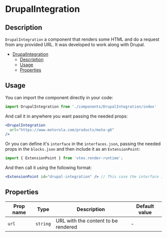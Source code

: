 # DrupalIntegration

## Description

`DrupalIntegration` a component that renders some HTML and do a request from any provided URL. It was developed to work along with Drupal.

- [DrupalIntegration](#drupalintegration)
  - [Description](#description)
  - [Usage](#usage)
  - [Properties](#properties)

## Usage

You can import the component directly in your code:

```js
import DrupalIntegration from './components/DrupalIntegration/index'
```

And call it in anywhere you want passing the needed props:

```jsx
<DrupalIntegration 
  url="https://www.motorola.com/products/moto-g6"
/>
```

Or you can define it's `interface` in the `interfaces.json`, passing the needed props in the `blocks.json`  and then include it as an `ExtensionPoint`:
```js
import { ExtensionPoint } from 'vtex.render-runtime';
```

And then call it using the following format:

```jsx
<ExtensionPoint id="drupal-integration" /> // This case the interface is called "drupal-integration"
```

## Properties

| Prop name | Type     | Description                         | Default value |
| --------- | -------- | ----------------------------------- | ------------- |
| `url`     | `string` | URL with the content to be rendered | -             |
